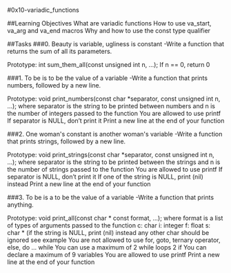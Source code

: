 #0x10-variadic_functions

##Learning Objectives
What are variadic functions
How to use va_start, va_arg and va_end macros
Why and how to use the const type qualifier

##Tasks
###0. Beauty is variable, ugliness is constant
-Write a function that returns the sum of all its parameters.

Prototype: int sum_them_all(const unsigned int n, ...);
If n == 0, return 0

###1. To be is to be the value of a variable
-Write a function that prints numbers, followed by a new line.

Prototype: void print_numbers(const char *separator, const unsigned int n, ...);
where separator is the string to be printed between numbers
and n is the number of integers passed to the function
You are allowed to use printf
If separator is NULL, don’t print it
Print a new line at the end of your function

###2. One woman's constant is another woman's variable
-Write a function that prints strings, followed by a new line.

Prototype: void print_strings(const char *separator, const unsigned int n, ...);
where separator is the string to be printed between the strings
and n is the number of strings passed to the function
You are allowed to use printf
If separator is NULL, don’t print it
If one of the string is NULL, print (nil) instead
Print a new line at the end of your function

###3. To be is a to be the value of a variable
-Write a function that prints anything.

Prototype: void print_all(const char * const format, ...);
where format is a list of types of arguments passed to the function
c: char
i: integer
f: float
s: char * (if the string is NULL, print (nil) instead
any other char should be ignored
see example
You are not allowed to use for, goto, ternary operator, else, do ... while
You can use a maximum of
2 while loops
2 if
You can declare a maximum of 9 variables
You are allowed to use printf
Print a new line at the end of your function
